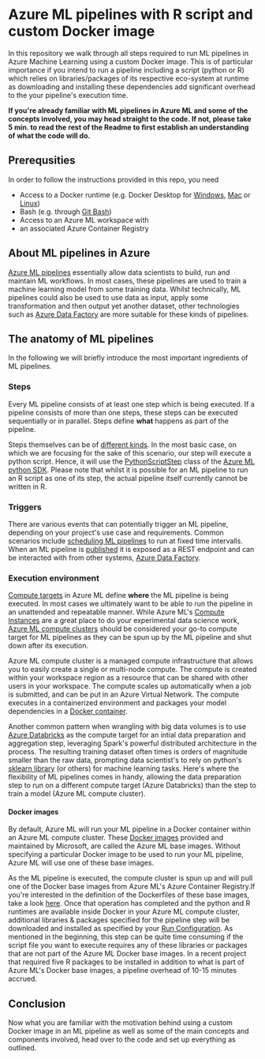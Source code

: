 # Azure ML pipelines with R script and custom Docker image

In this repository we walk through all steps required to run ML pipelines in Azure Machine Learning using a custom Docker image. This is of particular importance if you intend to run a pipeline including a script (python or R) which relies on libraries/packages of its respective eco-system at runtime as downloading and installing these dependencies add significant overhead to the your pipeline's execution time. 

**If you're already familiar with ML pipelines in Azure ML and some of the concepts involved, you may head straight to the code. If not, please take 5 min. to read the rest of the Readme to first establish an understanding of what the code will do.**

## Prerequsities

In order to follow the instructions provided in this repo, you need

- Access to a Docker runtime (e.g. Docker Desktop for [Windows](https://docs.docker.com/docker-for-windows/install/), [Mac](https://docs.docker.com/docker-for-mac/install/) or [Linux](https://docs.docker.com/engine/install/))
- Bash (e.g. through [Git Bash](https://gitforwindows.org/))
- Access to an Azure ML workspace with
- an associated Azure Container Registry

## About ML pipelines in Azure

[Azure ML pipelines](https://docs.microsoft.com/en-us/azure/machine-learning/concept-ml-pipelines) essentially allow data scientists to build, run and maintain ML workflows. In most cases, these pipelines are used to train a machine learning model from some training data. Whilst technically, ML pipelines could also be used to use data as input, apply some transformation and then output yet another dataset, other technologies such as [Azure Data Factory](https://docs.microsoft.com/en-us/azure/data-factory/concepts-pipelines-activities) are more suitable for these kinds of pipelines.

## The anatomy of ML pipelines

In the following we will briefly introduce the most important ingredients of ML pipelines.

### Steps

Every ML pipeline consists of at least one step which is being executed. If a pipeline consists of more than one steps, these steps can be executed sequentially or in parallel. Steps define **what** happens as part of the pipeline.

Steps themselves can be of [different kinds](https://docs.microsoft.com/en-us/python/api/azureml-pipeline-steps/azureml.pipeline.steps?view=azure-ml-py). In the most basic case, on which we are focusing for the sake of this scenario, our step will execute a python script. Hence, it will use the [PythonScriptStep](https://docs.microsoft.com/en-us/python/api/azureml-pipeline-steps/azureml.pipeline.steps.python_script_step.pythonscriptstep?view=azure-ml-py) class of the [Azure ML python SDK](https://docs.microsoft.com/en-us/python/api/overview/azure/ml/?view=azure-ml-py). Please note that whilst it is possible for an ML pipeline to run an R script as one of its step, the actual pipeline itself currently cannot be written in R. 

### Triggers

There are various events that can potentially trigger an ML pipeline, depending on your project's use case and requirements. Common scenarios include [scheduling ML pipelines](https://docs.microsoft.com/en-us/azure/machine-learning/how-to-schedule-pipelines) to run at fixed time intervalls. When an ML pipeline is [published](https://docs.microsoft.com/en-us/azure/machine-learning/how-to-deploy-pipelines) it is exposed as a REST endpoint and can be interacted with from other systems, [Azure Data Factory](https://docs.microsoft.com/en-us/azure/data-factory/transform-data-machine-learning-service). 

### Execution environment

[Compute targets](https://docs.microsoft.com/en-us/azure/machine-learning/concept-compute-target#train) in Azure ML define **where** the ML pipeline is being executed. In most cases we ultimately want to be able to run the pipeline in an unattended and repeatable manner. While Azure ML's [Compute Instances](https://docs.microsoft.com/en-us/azure/machine-learning/how-to-create-attach-compute-sdk#instance) are a great place to do your experimental data science work, [Azure ML compute clusters](https://docs.microsoft.com/en-us/azure/machine-learning/how-to-create-attach-compute-sdk#amlcompute) should be considered your go-to compute target for ML pipelines as they can be spun up by the ML pipeline and shut down after its execution. 

Azure ML compute cluster is a managed compute infrastructure that allows you to easily create a single or multi-node compute. The compute is created within your workspace region as a resource that can be shared with other users in your workspace. The compute scales up automatically when a job is submitted, and can be put in an Azure Virtual Network. The compute executes in a containerized environment and packages your model dependencies in a [Docker container](https://www.docker.com/why-docker).

Another common pattern when wrangling with big data volumes is to use [Azure Databricks](https://docs.microsoft.com/en-us/azure/machine-learning/how-to-create-attach-compute-sdk#databricks) as the compute target for an intial data preparation and aggregation step, leveraging Spark's powerful distributed architecture in the process. The resulting training dataset often times is orders of magnitude smaller than the raw data, prompting data scientist's to rely on python's [sklearn library](https://scikit-learn.org/stable/)  (or others) for machine learning tasks. Here's where the flexibility of ML pipelines comes in handy, allowing the data preparation step to run on a different compute target (Azure Databricks) than the step to train a model (Azure ML compute cluster). 

#### Docker images

By default, Azure ML will run your ML pipeline in a Docker container within an Azure ML compute cluster. These [Docker images](https://hub.docker.com/_/microsoft-azureml-base) provided and maintained by Microsoft, are called the Azure ML base images. Without specifying a particular Docker image to be used to run your ML pipeline, Azure ML will use one of these base images. 

As the ML pipeline is executed, the compute cluster is spun up and will pull one of the Docker base images from Azure ML's Azure Container Registry.If you're interested in the definition of the Dockerfiles of these base images, take a look [here](https://github.com/Azure/AzureML-Containers/tree/master/base). Once that operation has completed and the python and R runtimes are available inside Docker in your Azure ML compute cluster, additional libraries & packages specified for the pipeline step will be downloaded and installed as specified by your [Run Configuration](https://docs.microsoft.com/en-us/python/api/azureml-core/azureml.core.runconfig.runconfiguration?view=azure-ml-py). As mentioned in the beginning, this step can be quite time consuming if the script file you want to execute requires any of these libraries or packages that are not part of the Azure ML Docker base images. In a recent project that required five R packages to be installed in addition to what is part of Azure ML's Docker base images, a pipeline overhead of 10-15 minutes accrued.

## Conclusion

Now what you are familiar with the motivation behind using a custom Docker image in an ML pipeline as well as some of the main concepts and components involved, head over to the code and set up everything as outlined.
